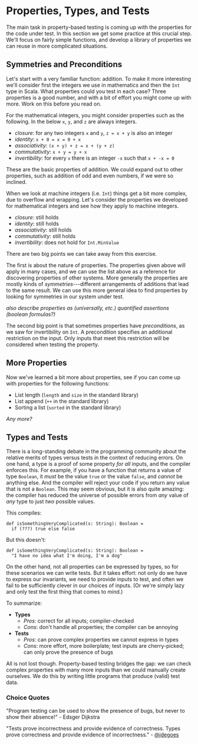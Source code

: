 # Properties, Types, and Tests

The main task in property-based testing is coming up with the properties for the code under test. In this section we get some practice at this crucial step. We'll focus on fairly simple functions, and develop a library of properties we can reuse in more complicated situations.

## Symmetries and Preconditions

Let's start with a very familiar function: addition. To make it more interesting we'll consider first the integers we use in mathematics and then the `Int` type in Scala. What properties could you test in each case? Three properties is a good number, and with a bit of effort you might come up with more. Work on this before you read on.

For the mathematical integers, you might consider properties such as the following. In the below `x`, `y`, and `z` are always integers.

- *closure*: for any two integers `x` and `y`, `z = x + y` is also an integer
- *identity*: `x + 0 = x = 0 + x`
- *associativity*: `(x + y) + z = x + (y + z)`
- *commutativity*: `x + y = y + x`
- *invertibility*: for every `x` there is an integer `-x` such that `x + -x = 0`

These are the basic properties of addition. We could expand out to other properties, such as addition of odd and even numbers, if we were so inclined.

When we look at machine integers (i.e. `Int`) things get a bit more complex, due to overflow and wrapping. Let's consider the properties we developed for mathematical integers and see how they apply to machine integers.

- *closure*: still holds
- *identity*: still holds
- *associativity*: still holds
- *commutativity*: still holds
- *invertibility*: does not hold for `Int.MinValue`

There are two big points we can take away from this exercise. 

The first is about the nature of properties. The properties given above will apply in many cases, and we can use the list above as a reference for discovering properties of other systems. More generally the properties are mostly kinds of *symmetries*---different arrangements of additions that lead to the same result. We can use this more general idea to find properties by looking for symmetries in our system under test.

*also describe properties as (universally, etc.) quantified assertions (boolean formulas?)*

The second big point is that sometimes properties have *preconditions*, as we saw for invertibility on `Int`. A precondition specifies an additional restriction on the input. Only inputs that meet this restriction will be considered when testing the property.

## More Properties

Now we've learned a bit more about properties, see if you can come up with properties for the following functions:

- List length (`length` and `size` in the standard library)
- List append (`++` in the standard library)
- Sorting a list (`sorted` in the standard library)

_Any more?_


## Types and Tests

There is a long-standing debate in the programming community about the
relative merits of types versus tests in the context of reducing errors. On
one hand, a type is a proof of some property *for all* inputs, and the compiler
enforces this. For example, if you have a function that returns a value
of type `Boolean`, it *must* be the value `true` or the value `false`, and
*cannot* be anything else. And the compiler will reject your code if you
return any value that is not a `Boolean`. This may seem obvious, but it is also
quite amazing: the compiler has reduced the universe of possible errors from
*any* value of *any* type to just *two* possible values.

This compiles:

```tut:book
def isSomethingVeryComplicated(s: String): Boolean =
  if (???) true else false
```

But this doesn't:

```tut:book:fail
def isSomethingVeryComplicated(s: String): Boolean =
  "I have no idea what I'm doing, I'm a dog"
```

On the other hand, not all properties can be expressed by types, so for
these scenarios we can write tests. But it takes effort: not only do we have to express
our invariants, we need to provide inputs to test, and often we fail to be
sufficiently clever in our choices of inputs. (Or we're simply lazy and only
test the first thing that comes to mind.)

To summarize:

- **Types**
  - *Pros*: correct for all inputs; compiler-checked
  - *Cons*: don't handle all properties; the compiler can be annoying
- **Tests**
  - *Pros*: can prove complex properties we cannot express in types
  - *Cons*: more effort, more boilerplate; test inputs are cherry-picked; can only prove the presence of bugs

All is not lost though. Property-based testing bridges the gap: we can
check complex properties with many more inputs than we could manually
create ourselves. We do this by writing little programs that produce
(valid) test data.

### Choice Quotes

"Program testing can be used to show the presence of bugs, but never to show their absence!" - Edsger Dijkstra

"Tests prove incorrectness and provide evidence of correctness. Types prove correctness and provide evidence of incorrectness." - [@jdegoes](https://twitter.com/jdegoes/status/924412114772549632)
